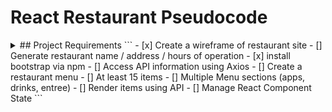 # React Restaurant Pseudocode
<details>
<summary>
 ## Project Requirements
```
- [x] Create a wireframe of restaurant site
- [] Generate restaurant name / address / hours of operation
- [x] install bootstrap via npm
- [] Access API information using Axios
- [] Create a restaurant menu
        - [] At least 15 items
        - [] Multiple Menu sections (apps, drinks, entree)
        - [] Render items using API
- [] Manage React Component State
```
</summary>
<summary>
## Build-up for project
```
What do we want to display on our restaurant site?
 - Need a header with content 
    -Restaurant title : Le Roux Effronté
    -Address : 348 East Main Street Lexington, KY
    -Hours of Operation: 11a-8p
 - Accordions displaying menu items
    -Size and position : We want 2 accordions above and 2 accordions below.
    - Background picture of a dining room, cafe maybe?
    - Lets shoot for a different header look as not to blend too much with background of accordions
    - Do we want accordions to be clear and show background behind or have their own coloring?
    - Default page load: All accordions closed, can visually see all 4 on one page.
    - Stretch goal for accordions, only have one displayed on page that can rotate when a specific button is clicked
    - While any top accordions are open, lets have bottom auto close to adjust for sizing issues?
    -Maybe adding a randomizer for when each accordion is closed it changes the options?
    - Lets have 4 accordions
        - Appetizer
            ```
            
            ```
        - Brunch
            ```
            
            ```
        - Entreé
            ```
            
            ```
        - Drinks
            ```
            
            ```

        
```

</summary>
<summary>
    ```
    #### Must Haves
    Basic Menu Structure:
       - Different available menus using React Components
       - Menu items and details acquired by API
    
    ####  Should Haves  
        - Visually appealing page and function on different screen adjustments / mobile
        - Order menu / shopping cart for online ordering
     ### Could Haves
        - User logins
        - Ratings and reviews
        
     ### Won't Haves
        - Payment options
        - Admin panel for restaurant staff
    ```
</summary>
</details>